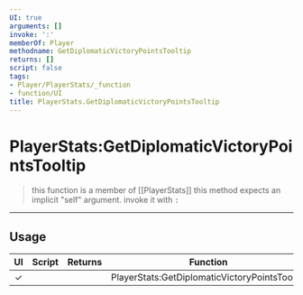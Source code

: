 ```yaml
---
UI: true
arguments: []
invoke: ':'
memberOf: Player
methodname: GetDiplomaticVictoryPointsTooltip
returns: []
script: false
tags:
- Player/PlayerStats/_function
- function/UI
title: PlayerStats.GetDiplomaticVictoryPointsTooltip
---
```

# PlayerStats:GetDiplomaticVictoryPointsTooltip
> this function is a member of [[PlayerStats]]
> this method expects an implicit "self" argument. invoke it with `:`
-----
## Usage
|  UI | Script | Returns | Function | Arguments |
|:---:|:------:|-------:|:--------:|:---------|
|✓| ||PlayerStats:GetDiplomaticVictoryPointsTooltip||
